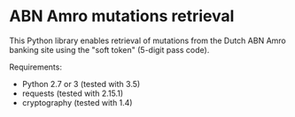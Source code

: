 # ABN Amro mutations retrieval

This Python library enables retrieval of mutations from the Dutch ABN Amro
banking site using the "soft token" (5-digit pass code).

Requirements:

- Python 2.7 or 3 (tested with 3.5)
- requests (tested with 2.15.1)
- cryptography (tested with 1.4)
